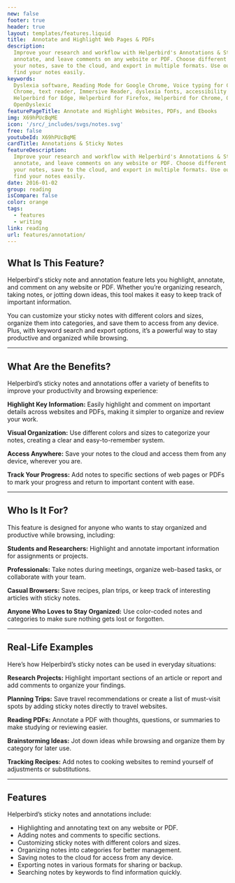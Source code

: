 ```yaml
---
new: false
footer: true
header: true
layout: templates/features.liquid
title:  Annotate and Highlight Web Pages & PDFs
description:
  Improve your research and workflow with Helperbird's Annotations & Sticky Notes. Highlight,
  annotate, and leave comments on any website or PDF. Choose different colors and sizes, organize
  your notes, save to the cloud, and export in multiple formats. Use our robust search function to
  find your notes easily.
keywords:
  Dyslexia software, Reading Mode for Google Chrome, Voice typing for Chrome, Text to speech for
  Chrome, text reader, Immersive Reader, dyslexia fonts, accessibility software, dyslexia software,
  Helperbird for Edge, Helperbird for Firefox, Helperbird for Chrome, Opendyslexic for Chrome,
  OpenDyslexic
featurePageTitle: Annotate and Highlight Websites, PDFs, and Ebooks
img: X69hPUcBqME
icon: '/src/_includes/svgs/notes.svg'
free: false
youtubeId: X69hPUcBqME
cardTitle: Annotations & Sticky Notes
featureDescription:
  Improve your research and workflow with Helperbird's Annotations & Sticky Notes. Highlight,
  annotate, and leave comments on any website or PDF. Choose different colors and sizes, organize
  your notes, save to the cloud, and export in multiple formats. Use our robust search function to
  find your notes easily.
date: 2016-01-02
group: reading
isCompare: false 
color: orange
tags:
  - features
  - writing
link: reading
url: features/annotation/
---
```


## What Is This Feature?

Helperbird's sticky note and annotation feature lets you highlight, annotate, and comment on any website or PDF. Whether you’re organizing research, taking notes, or jotting down ideas, this tool makes it easy to keep track of important information.

You can customize your sticky notes with different colors and sizes, organize them into categories, and save them to access from any device. Plus, with keyword search and export options, it’s a powerful way to stay productive and organized while browsing.

---

## What Are the Benefits?

Helperbird’s sticky notes and annotations offer a variety of benefits to improve your productivity and browsing experience:


**Highlight Key Information:** Easily highlight and comment on important details across websites and PDFs, making it simpler to organize and review your work.  

**Visual Organization:** Use different colors and sizes to categorize your notes, creating a clear and easy-to-remember system.  

**Access Anywhere:** Save your notes to the cloud and access them from any device, wherever you are.  

**Track Your Progress:** Add notes to specific sections of web pages or PDFs to mark your progress and return to important content with ease.

---

## Who Is It For?

This feature is designed for anyone who wants to stay organized and productive while browsing, including:


**Students and Researchers:** Highlight and annotate important information for assignments or projects.  

**Professionals:** Take notes during meetings, organize web-based tasks, or collaborate with your team.  

**Casual Browsers:** Save recipes, plan trips, or keep track of interesting articles with sticky notes.  

**Anyone Who Loves to Stay Organized:** Use color-coded notes and categories to make sure nothing gets lost or forgotten.

---

## Real-Life Examples

Here’s how Helperbird’s sticky notes can be used in everyday situations:


**Research Projects:** Highlight important sections of an article or report and add comments to organize your findings.  

**Planning Trips:** Save travel recommendations or create a list of must-visit spots by adding sticky notes directly to travel websites.  

**Reading PDFs:** Annotate a PDF with thoughts, questions, or summaries to make studying or reviewing easier.  

**Brainstorming Ideas:** Jot down ideas while browsing and organize them by category for later use.  

**Tracking Recipes:** Add notes to cooking websites to remind yourself of adjustments or substitutions.

---

## Features

Helperbird’s sticky notes and annotations include:  

- Highlighting and annotating text on any website or PDF.  
- Adding notes and comments to specific sections.  
- Customizing sticky notes with different colors and sizes.  
- Organizing notes into categories for better management.  
- Saving notes to the cloud for access from any device.  
- Exporting notes in various formats for sharing or backup.  
- Searching notes by keywords to find information quickly.

